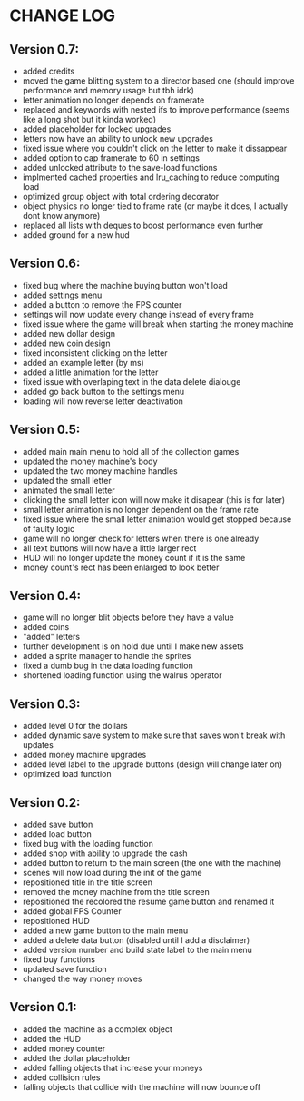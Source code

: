 # CHANGE LOG

## Version 0.7:
- added credits
- moved the game blitting system to a director based one (should improve performance and memory usage but tbh idrk) 
- letter animation no longer depends on framerate
- replaced and keywords with nested ifs to improve performance (seems like a long shot but it kinda worked)
- added placeholder for locked upgrades
- letters now have an ability to unlock new upgrades
- fixed issue where you couldn't click on the letter to make it dissappear
- added option to cap framerate to 60 in settings
- added unlocked attribute to the save-load functions
- implmented cached properties and lru_caching to reduce computing load
- optimized group object with total ordering decorator
- object physics no longer tied to frame rate (or maybe it does, I actually dont know anymore)
- replaced all lists with deques to boost performance even further
- added ground for a new hud

## Version 0.6:
- fixed bug where the machine buying button won't load
- added settings menu
- added a button to remove the FPS counter
- settings will now update every change instead of every frame
- fixed issue where the game will break when starting the money machine
- added new dollar design
- added new coin design
- fixed inconsistent clicking on the letter
- added an example letter (by ms)
- added a little animation for the letter
- fixed issue with overlaping text in the data delete dialouge
- added go back button to the settings menu
- loading will now reverse letter deactivation


## Version 0.5:
- added main main menu to hold all of the collection games
- updated the money machine's body
- updated the two money machine handles
- updated the small letter
- animated the small letter
- clicking the small letter icon will now make it disapear (this is for later)
- small letter animation is no longer dependent on the frame rate
- fixed issue where the small letter animation would get stopped because of faulty logic
- game will no longer check for letters when there is one already
- all text buttons will now have a little larger rect
- HUD will no longer update the money count if it is the same
- money count's rect has been enlarged to look better

## Version 0.4:
- game will no longer blit objects before they have a value
- added coins
- "added" letters
- further development is on hold due until I make new assets
- added a sprite manager to handle the sprites
- fixed a dumb bug in the data loading function
- shortened loading function using the walrus operator

## Version 0.3:
- added level 0 for the dollars
- added dynamic save system to make sure that saves won't break with updates
- added money machine upgrades
- added level label to the upgrade buttons (design will change later on)
- optimized load function

## Version 0.2:
- added save button
- added load button
- fixed bug with the loading function
- added shop with ability to upgrade the cash
- added button to return to the main screen (the one with the machine)
- scenes will now load during the init of the game
- repositioned title in the title screen
- removed the money machine from the title screen
- repositioned the recolored the resume game button and renamed it
- added global FPS Counter
- repositioned HUD
- added a new game button to the main menu
- added a delete data button (disabled until I add a disclaimer)
- added version number and build state label to the main menu
- fixed buy functions
- updated save function
- changed the way money moves

## Version 0.1:
- added the machine as a complex object
- added the HUD
- added money counter
- added the dollar placeholder
- added falling objects that increase your moneys
- added collision rules
- falling objects that collide with the machine will now bounce off
